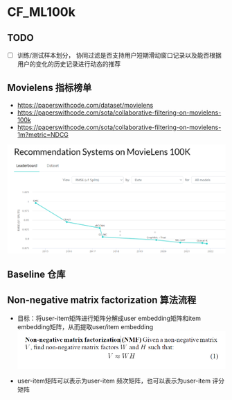 # CF_ML100k

## TODO
- [ ] 训练/测试样本划分， 协同过滤是否支持用户短期滑动窗口记录以及能否根据用户的变化的历史记录进行动态的推荐

## Movielens 指标榜单
- https://paperswithcode.com/dataset/movielens
- https://paperswithcode.com/sota/collaborative-filtering-on-movielens-100k
- https://paperswithcode.com/sota/collaborative-filtering-on-movielens-1m?metric=NDCG

![Rank](./Fig/Rank.png)
## Baseline 仓库


## Non-negative matrix factorization 算法流程

- 目标：将user-item矩阵进行矩阵分解成user embedding矩阵和item embedding矩阵，从而提取user/item embedding
![NMF](./Fig/NMF.png)

- user-item矩阵可以表示为user-item 频次矩阵，也可以表示为user-item 评分矩阵
